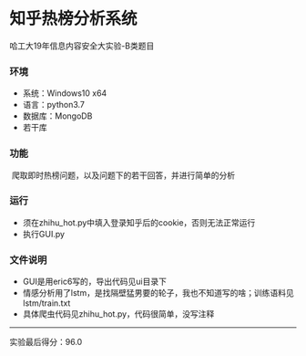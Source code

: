 # 知乎热榜分析系统

哈工大19年信息内容安全大实验-B类题目



### 环境

* 系统：Windows10 x64
* 语言：python3.7
* 数据库：MongoDB
* 若干库



### 功能

​		爬取即时热榜问题，以及问题下的若干回答，并进行简单的分析



### 运行

* 须在zhihu_hot.py中填入登录知乎后的cookie，否则无法正常运行
* 执行GUI.py



### 文件说明

*   GUI是用eric6写的，导出代码见ui目录下
*   情感分析用了lstm，是找隔壁猛男要的轮子，我也不知道写的啥；训练语料见lstm/train.txt
*   具体爬虫代码见zhihu_hot.py，代码很简单，没写注释



---

实验最后得分：96.0
